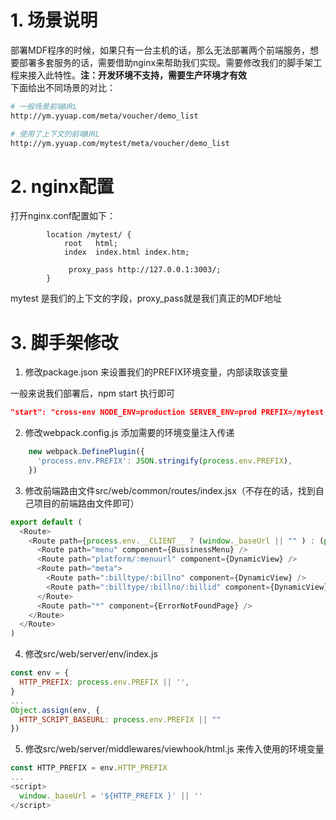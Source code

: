 <a name="F6rLU"></a>
# 1. 场景说明
部署MDF程序的时候，如果只有一台主机的话，那么无法部署两个前端服务，想要部署多套服务的话，需要借助nginx来帮助我们实现。需要修改我们的脚手架工程来接入此特性。**注：开发环境不支持，需要生产环境才有效**<br />下面给出不同场景的对比：

```bash
# 一般场景前端URL
http://ym.yyuap.com/meta/voucher/demo_list

# 使用了上下文的前端URL
http://ym.yyuap.com/mytest/meta/voucher/demo_list
```



<a name="fJIg8"></a>
# 2. nginx配置
打开nginx.conf配置如下：

```nginx
        location /mytest/ {
            root   html;
            index  index.html index.htm;

             proxy_pass http://127.0.0.1:3003/;
        }
```

mytest 是我们的上下文的字段，proxy_pass就是我们真正的MDF地址

<a name="bmmAk"></a>
# 3. 脚手架修改

1. 修改package.json 来设置我们的PREFIX环境变量，内部读取该变量

一般来说我们部署后，npm start 执行即可
```json
"start": "cross-env NODE_ENV=production SERVER_ENV=prod PREFIX=/mytest node bin/web/server/index.js",
```

2. 修改webpack.config.js 添加需要的环境变量注入传递

```javascript
    new webpack.DefinePlugin({
      'process.env.PREFIX': JSON.stringify(process.env.PREFIX),
    })
```

3. 修改前端路由文件src/web/common/routes/index.jsx（不存在的话，找到自己项目的前端路由文件即可）

```javascript
export default (
  <Route>
    <Route path={process.env.__CLIENT__ ? (window._baseUrl || "" ) : (process.env.PREFIX || "")}>
      <Route path="menu" component={BussinessMenu} />
      <Route path="platform/:menuurl" component={DynamicView} />
      <Route path="meta">
        <Route path=":billtype/:billno" component={DynamicView} />
        <Route path=":billtype/:billno/:billid" component={DynamicView} />
      </Route>
      <Route path="*" component={ErrorNotFoundPage} />
    </Route>
  </Route>
)
```

4. 修改src/web/server/env/index.js

```javascript
const env = {
  HTTP_PREFIX: process.env.PREFIX || '',
}
...
Object.assign(env, {
  HTTP_SCRIPT_BASEURL: process.env.PREFIX || ""
})
```

5. 修改src/web/server/middlewares/viewhook/html.js 来传入使用的环境变量

```javascript
const HTTP_PREFIX = env.HTTP_PREFIX
...
<script>
  window._baseUrl = '${HTTP_PREFIX }' || ''
</script>
```